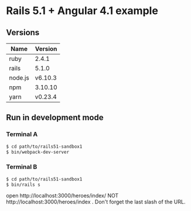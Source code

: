 # Rails 5.1 + Angular 4.1 example

## Versions

| Name | Version |
|-------|------------|
| ruby    | 2.4.1   |
| rails   | 5.1.0   |
| node.js | v6.10.3 |
| npm     | 3.10.10 |
| yarn    | v0.23.4 |

## Run in development mode


### Terminal A

```bash
$ cd path/to/rails51-sandbox1
$ bin/webpack-dev-server
```

### Terminal B

```bash
$ cd path/to/rails51-sandbox1
$ bin/rails s
```

open http://localhost:3000/heroes/index/ NOT http://localhost:3000/heroes/index .
Don't forget the last slash of the URL.
